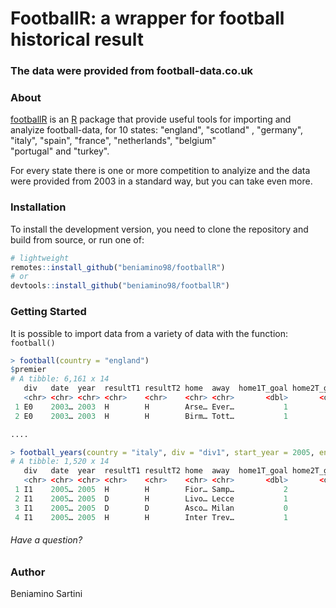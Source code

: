 # FootballR: a wrapper for football historical result 
### The data were provided from football-data.co.uk



### About 
[footballR](https://github.com/beniamino98/football) is an [R](https://www.r-project.org)
package that provide useful tools for importing and analyize football-data, for 10 states:
"england", "scotland" , "germany", "italy", "spain", "france", "netherlands", "belgium"    
"portugal" and  "turkey". 

For every state there is one or more competition to analyize and the data were provided from
2003 in a standard way, but you can take even more. 


### Installation


To install the development version, you need to clone the repository and build
from source, or run one of:

```r
# lightweight
remotes::install_github("beniamino98/footballR")
# or
devtools::install_github("beniamino98/footballR")

```


### Getting Started

It is possible to import data from a variety of data with the function: `football()`

```r
> football(country = "england")   
$premier
# A tibble: 6,161 x 14
   div   date  year  resultT1 resultT2 home  away  home1T_goal home2T_goal away1T_goal away2T_goal home_quote drow_quote
   <chr> <chr> <chr> <chr>    <chr>    <chr> <chr>       <dbl>       <dbl>       <dbl>       <dbl>      <dbl>      <dbl>
 1 E0    2003… 2003  H        H        Arse… Ever…           1           2           0           1       1.4        3.8 
 2 E0    2003… 2003  H        H        Birm… Tott…           1           1           0           0       2.38       3.25

.... 

> football_years(country = "italy", div = "div1", start_year = 2005, end_year = 2008)
# A tibble: 1,520 x 14
   div   date  year  resultT1 resultT2 home  away  home1T_goal home2T_goal away1T_goal away2T_goal home_quote drow_quote
   <chr> <chr> <chr> <chr>    <chr>    <chr> <chr>       <dbl>       <dbl>       <dbl>       <dbl>      <dbl>      <dbl>
 1 I1    2005… 2005  H        H        Fior… Samp…           2           2           0           1       2.2        2.87
 2 I1    2005… 2005  D        H        Livo… Lecce           1           2           1           1       1.9        2.9 
 3 I1    2005… 2005  D        D        Asco… Milan           0           1           0           1       7.5        3.75
 4 I1    2005… 2005  H        H        Inter Trev…           1           3           0           0       1.16       5.5 

```



###### Have a question?


### Author

Beniamino Sartini

